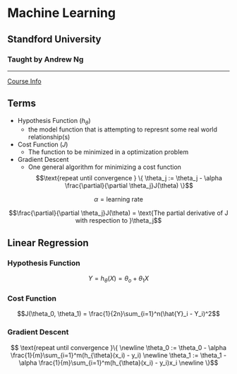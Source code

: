 # Machine Learning
## Standford University
### Taught by Andrew Ng
---
[Course Info](https://www.coursera.org/learn/machine-learning-course/home/info)

## Terms
- Hypothesis Function ($h_{\theta}$)
    - the model function that is attempting to represnt some real world relationship(s)
- Cost Function ($J$)
    - The function to be minimized in a optimization problem
- Gradient Descent
    - One general algorithm for minimizing a cost function
$$\text{repeat until convergence } \{ \theta_j := \theta_j - \alpha \frac{\partial}{\partial \theta_j}J(\theta) \}$$

$$\alpha =  \text{learning rate}$$

$$\frac{\partial}{\partial \theta_j}J(\theta) = \text{The partial derivative of J with respection to }\theta_j$$ 


## Linear Regression
### Hypothesis Function
$$Y  = h_{\theta}(X)= \theta_o + \theta_1X$$
### Cost Function
$$J(\theta_0, \theta_1) = \frac{1}{2n}\sum_{i=1}^n(\hat{Y}_i - Y_i)^2$$
### Gradient Descent
$$ \text{repeat until convergence }\{ 
    \newline
    \theta_0 := \theta_0 - \alpha \frac{1}{m}\sum_{i=1}^m(h_{\theta}(x_i) - y_i)
    \newline
    \theta_1 := \theta_1 - \alpha \frac{1}{m}\sum_{i=1}^m(h_{\theta}(x_i) - y_i)x_i
    \newline
\}$$